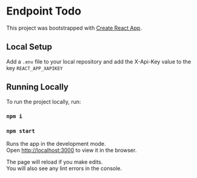 # Endpoint Todo

This project was bootstrapped with [Create React App](https://github.com/facebook/create-react-app).

## Local Setup

Add a `.env` file to your local repository and add the X-Api-Key value to the key `REACT_APP_XAPIKEY`

## Running Locally

To run the project locally, run:

### `npm i`

### `npm start`

Runs the app in the development mode.\
Open [http://localhost:3000](http://localhost:3000) to view it in the browser.

The page will reload if you make edits.\
You will also see any lint errors in the console.
